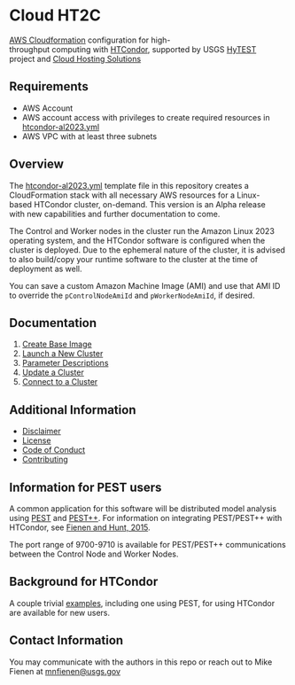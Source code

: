 # Cloud HT2C

[AWS Cloudformation](https://aws.amazon.com/cloudformation/) configuration for
high-throughput computing with [HTCondor](http://htcondor.org), supported by
USGS [HyTEST](https://www.usgs.gov/mission-areas/water-resources/science/integrated-water-prediction-iwp)
project and [Cloud Hosting Solutions](https://www.usgs.gov/associate-chief-information-officer/cloud-hosting-solutions)

## Requirements

- AWS Account
- AWS account access with privileges to create required resources in
[htcondor-al2023.yml](./htcondor-centos7/cloudformation/htcondor-al2023.yml)
- AWS VPC with at least three subnets

## Overview

The [htcondor-al2023.yml](./htcondor-centos7/cloudformation/htcondor-al2023.yml)
template file in this repository creates a CloudFormation stack with all
necessary AWS resources for a Linux-based HTCondor cluster, on-demand.
This version is an Alpha release with new capabilities and further documentation
to come.

The Control and Worker nodes in the cluster run the Amazon Linux 2023 operating
system, and the HTCondor software is configured when the cluster is deployed.
Due to the ephemeral nature of the cluster, it is advised to also build/copy
your runtime software to the cluster at the time of deployment as well.

You can save a custom Amazon Machine Image (AMI) and use that AMI ID to override
the `pControlNodeAmiId` and `pWorkerNodeAmiId`, if desired.

## Documentation

1. [Create Base Image](./docs/1-create-base-image.md)
1. [Launch a New Cluster](./docs/2-launch-a-new-cluster.md)
1. [Parameter Descriptions](./docs/3-parameter-descriptions.md)
1. [Update a Cluster](./docs/4-update-a-cluster.md)
1. [Connect to a Cluster](./docs/5-connect-to-a-cluster.md)

## Additional Information

- [Disclaimer](./DISCLAIMER.md)
- [License](./LICENSE.md)
- [Code of Conduct](./CODE_OF_CONDUCT.md)
- [Contributing](./CONTRIBUTING.md)

## Information for PEST users
A common application for this software will be distributed model analysis using
[PEST](http://pesthomepage.org) and [PEST++](https://github.com/usgs/pestpp/).
For information on integrating PEST/PEST++ with HTCondor, see [Fienen and Hunt,
2015](https://ngwa.onlinelibrary.wiley.com/doi/10.1111/gwat.12320).

The port range of 9700-9710 is available for PEST/PEST++ communications between
the Control Node and Worker Nodes.

## Background for HTCondor
A couple trivial [examples](https://github.com/mnfienen/HTCondorHelloWorld),
including one using PEST, for using HTCondor are available for new users.

## Contact Information

You may communicate with the authors in this repo or reach out to Mike Fienen at
mnfienen@usgs.gov

